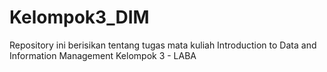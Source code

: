 # Kelompok3_DIM
Repository ini berisikan tentang tugas mata kuliah Introduction to Data and Information Management Kelompok 3 - LABA
